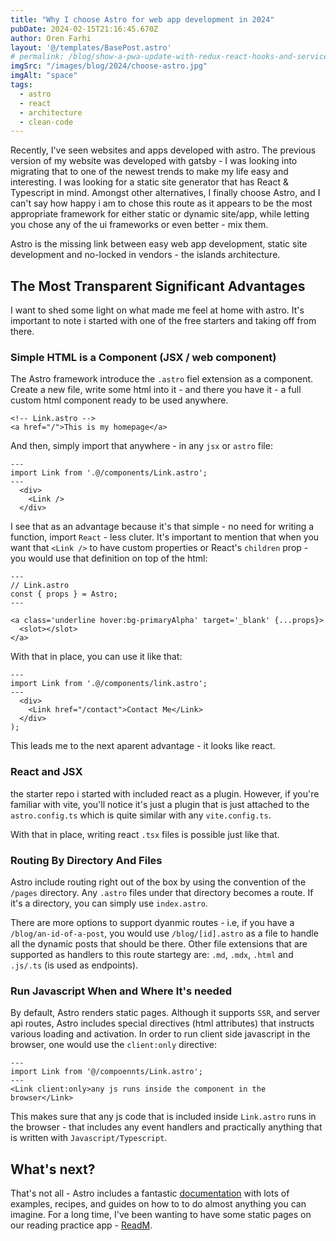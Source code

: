 ```yaml
---
title: "Why I choose Astro for web app development in 2024"
pubDate: 2024-02-15T21:16:45.670Z
author: Oren Farhi
layout: '@/templates/BasePost.astro'
# permalink: /blog/show-a-pwa-update-with-redux-react-hooks-and-service workers/
imgSrc: "/images/blog/2024/choose-astro.jpg"
imgAlt: "space"
tags:
  - astro
  - react
  - architecture
  - clean-code
---
```

Recently, I've seen websites and apps developed with astro. The previous version of my website was developed with gatsby - I was looking into migrating that to one of the newest trends to make my life easy and interesting. I was looking for a static site generator that has React & Typescript in mind. Amongst other alternatives, I finally choose Astro, and I can't say how happy i am to chose this route as it appears to be the most appropriate framework for either static or dynamic site/app, while letting you chose any of the ui frameworks or even better - mix them.

Astro is the missing link between easy web app development, static site development and no-locked in vendors - the islands architecture.

## The Most Transparent Significant Advantages

I want to shed some light on what made me feel at home with astro. It's important to note i started with one of the free starters and taking off from there.

### Simple HTML is a Component (JSX / web component)
The Astro framework introduce the `.astro` fiel extension as a component. Create a new file, write some html into it - and there you have it - a full custom html component ready to be used anywhere.
```astro
<!-- Link.astro -->
<a href="/">This is my homepage</a>
```

And then, simply import that anywhere - in any `jsx` or `astro` file:

```astro
---
import Link from '.@/components/Link.astro';
---
  <div>
    <Link />
  </div>
```

I see that as an advantage because it's that simple - no need for writing a function, import `React` - less cluter. It's important to mention that when you want that `<Link />` to have custom properties or React's `children` prop - you would use that definition on top of the html:

```astro
---
// Link.astro
const { props } = Astro;
---

<a class='underline hover:bg-primaryAlpha' target='_blank' {...props}>
  <slot></slot>
</a>
```

With that in place, you can use it like that:

```astro
---
import Link from '.@/components/link.astro';
---
  <div>
    <Link href="/contact">Contact Me</Link>
  </div>
);
```

This leads me to the next aparent advantage - it looks like react.

### React and JSX
the starter repo i started with included react as a plugin. However, if you're familiar with vite, you'll notice it's just a plugin that is just attached to the `astro.config.ts` which is quite similar with any `vite.config.ts`.

With that in place, writing react `.tsx` files is possible just like that.

### Routing By Directory And Files
Astro include routing right out of the box by using the convention of the `/pages` directory. Any `.astro` files under that directory becomes a route. If it's a directory, you can simply use `index.astro`. 

There are more options to support dyanmic routes - i.e, if you have a `/blog/an-id-of-a-post`, you would use `/blog/[id].astro` as a file to handle all the dynamic posts that should be there. Other file extensions that are supported as handlers to this route startegy are: `.md`, `.mdx`, `.html` and `.js/.ts` (is used as endpoints).

### Run Javascript When and Where It's needed
By default, Astro renders static pages. Although it supports `SSR`, and server api routes, Astro includes special directives (html attributes) that instructs various loading and activation. In order to run client side javascript in the browser, one would use the `client:only` directive:

```astro
---
import Link from '@/compoennts/Link.astro';
---
<Link client:only>any js runs inside the component in the browser</Link>
```

This makes sure that any js code that is included inside `Link.astro` runs in the browser - that includes any event handlers and practically anything that is written with `Javascript/Typescript`.

## What's next?
That's not all - Astro includes a fantastic [documentation] with lots of examples, recipes, and guides on how to to do almost anything you can imagine. 
For a long time, I've been wanting to have some static pages on our reading practice app - [ReadM].

[readm]: https://readm.app
[documentation]: https://docs.astro.build/en/getting-started/
